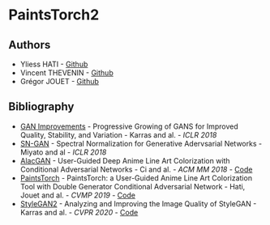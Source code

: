 # PaintsTorch2

## Authors

- Yliess HATI - [Github](https://github.com/yliess86)
- Vincent THEVENIN - [Github](https://github.com/vincent-thevenin)
- Grégor JOUET - [Github](https://github.com/WIN32GG)

## Bibliography

- [GAN Improvements](https://arxiv.org/pdf/1710.10196.pdf) - Progressive Growing of GANS for Improved Quality, Stability, and Variation - Karras and al. - *ICLR 2018*
- [SN-GAN](https://arxiv.org/pdf/1802.05957.pdf) - Spectral Normalization for Generative Adervsarial Networks - Miyato and al - *ICLR 2018*
- [AlacGAN](https://arxiv.org/pdf/1808.03240.pdf) - User-Guided Deep Anime Line Art Colorization with Conditional Adversarial Networks - Ci and al. - *ACM MM 2018* - [Code](https://github.com/orashi/AlacGAN)
- [PaintsTorch](https://dl.acm.org/doi/abs/10.1145/3359998.3369401) - PaintsTorch: a User-Guided Anime Line Art Colorization Tool with Double Generator Conditional Adversarial Network - Hati, Jouet and al. - *CVMP 2019* - [Code](https://github.com/yliess86/PaintsTorch)
- [StyleGAN2](https://arxiv.org/pdf/1912.04958.pdf) - Analyzing and Improving the Image Quality of StyleGAN - Karras and al. - *CVPR 2020* - [Code](https://github.com/lucidrains/stylegan2-pytorch)